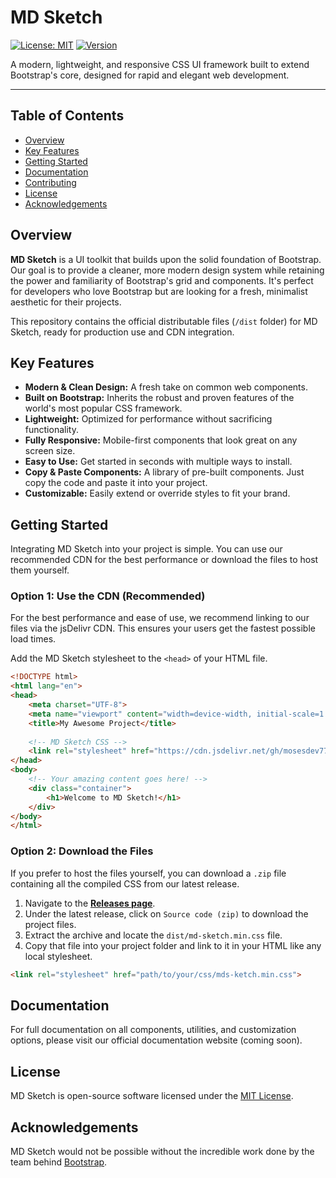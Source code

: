 # MD Sketch

[![License: MIT](https://img.shields.io/badge/License-MIT-blue.svg)](https://opensource.org/licenses/MIT)
[![Version](https://img.shields.io/badge/version-v1.0.0-brightgreen.svg)](https://github.com/mosesdev777/mdsketch/tree/main)

A modern, lightweight, and responsive CSS UI framework built to extend Bootstrap's core, designed for rapid and elegant web development.

---

## Table of Contents

- [Overview](#overview)
- [Key Features](#key-features)
- [Getting Started](#getting-started)
- [Documentation](#documentation)
- [Contributing](#contributing)
- [License](#license)
- [Acknowledgements](#acknowledgements)

## Overview

**MD Sketch** is a UI toolkit that builds upon the solid foundation of Bootstrap. Our goal is to provide a cleaner, more modern design system while retaining the power and familiarity of Bootstrap's grid and components. It's perfect for developers who love Bootstrap but are looking for a fresh, minimalist aesthetic for their projects.

This repository contains the official distributable files (`/dist` folder) for MD Sketch, ready for production use and CDN integration.

## Key Features

- **Modern & Clean Design:** A fresh take on common web components.
- **Built on Bootstrap:** Inherits the robust and proven features of the world's most popular CSS framework.
- **Lightweight:** Optimized for performance without sacrificing functionality.
- **Fully Responsive:** Mobile-first components that look great on any screen size.
- **Easy to Use:** Get started in seconds with multiple ways to install.
- **Copy & Paste Components:** A library of pre-built components. Just copy the code and paste it into your project.
- **Customizable:** Easily extend or override styles to fit your brand.

## Getting Started

Integrating MD Sketch into your project is simple. You can use our recommended CDN for the best performance or download the files to host them yourself.

### Option 1: Use the CDN (Recommended)

For the best performance and ease of use, we recommend linking to our files via the jsDelivr CDN. This ensures your users get the fastest possible load times.

Add the MD Sketch stylesheet to the `<head>` of your HTML file.

```html
<!DOCTYPE html>
<html lang="en">
<head>
    <meta charset="UTF-8">
    <meta name="viewport" content="width=device-width, initial-scale=1.0">
    <title>My Awesome Project</title>
    
    <!-- MD Sketch CSS -->
    <link rel="stylesheet" href="https://cdn.jsdelivr.net/gh/mosesdev777/mdsketch@main/dist/md-sketch.min.css">
</head>
<body>
    <!-- Your amazing content goes here! -->
    <div class="container">
        <h1>Welcome to MD Sketch!</h1>
    </div>
</body>
</html>
```


### Option 2: Download the Files

If you prefer to host the files yourself, you can download a `.zip` file containing all the compiled CSS from our latest release.

1.  Navigate to the [**Releases page**](https://github.com/mosesdev777/mdsketch/releases/).
2.  Under the latest release, click on `Source code (zip)` to download the project files.
3.  Extract the archive and locate the `dist/md-sketch.min.css` file.
4.  Copy that file into your project folder and link to it in your HTML like any local stylesheet.

```html
<link rel="stylesheet" href="path/to/your/css/mds-ketch.min.css">
```

## Documentation

For full documentation on all components, utilities, and customization options, please visit our official documentation website (coming soon).



## License

MD Sketch is open-source software licensed under the [MIT License](https://opensource.org/licenses/MIT).

## Acknowledgements

MD Sketch would not be possible without the incredible work done by the team behind [Bootstrap](https://getbootstrap.com/).
